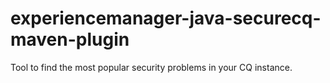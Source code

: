 experiencemanager-java-securecq-maven-plugin
============================================

Tool to find the most popular security problems in your CQ instance.
